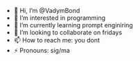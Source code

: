 - 👋 Hi, I’m @VadymBond
- 👀 I’m interested in programming
- 🌱 I’m currently learning prompt enginiring
- 💞️ I’m looking to collaborate on fridays
- 📫 How to reach me: you dont
- ⚡ Pronouns: sig/ma


